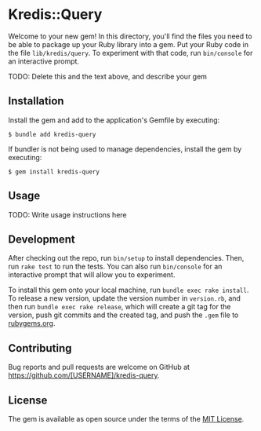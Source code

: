 # Kredis::Query

Welcome to your new gem! In this directory, you'll find the files you need to be able to package up your Ruby library into a gem. Put your Ruby code in the file `lib/kredis/query`. To experiment with that code, run `bin/console` for an interactive prompt.

TODO: Delete this and the text above, and describe your gem

## Installation

Install the gem and add to the application's Gemfile by executing:

    $ bundle add kredis-query

If bundler is not being used to manage dependencies, install the gem by executing:

    $ gem install kredis-query

## Usage

TODO: Write usage instructions here

## Development

After checking out the repo, run `bin/setup` to install dependencies. Then, run `rake test` to run the tests. You can also run `bin/console` for an interactive prompt that will allow you to experiment.

To install this gem onto your local machine, run `bundle exec rake install`. To release a new version, update the version number in `version.rb`, and then run `bundle exec rake release`, which will create a git tag for the version, push git commits and the created tag, and push the `.gem` file to [rubygems.org](https://rubygems.org).

## Contributing

Bug reports and pull requests are welcome on GitHub at https://github.com/[USERNAME]/kredis-query.

## License

The gem is available as open source under the terms of the [MIT License](https://opensource.org/licenses/MIT).
